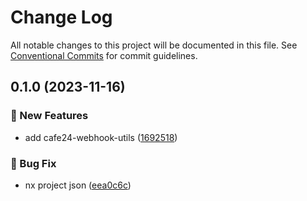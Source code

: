 # Change Log

All notable changes to this project will be documented in this file.
See [Conventional Commits](https://conventionalcommits.org) for commit guidelines.

## 0.1.0 (2023-11-16)

### :rocket: New Features

- add cafe24-webhook-utils ([1692518](https://github.com/shepherd231/cafe24api-client/commit/1692518d0f59bc9215c841d6a73eecb566631002))

### :bug: Bug Fix

- nx project json ([eea0c6c](https://github.com/shepherd231/cafe24api-client/commit/eea0c6cf59d7dcc9e59b0596918c7b4b58e6a6bb))
